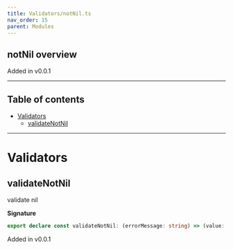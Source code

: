 ```yaml
---
title: Validators/notNil.ts
nav_order: 15
parent: Modules
---
```


## notNil overview

Added in v0.0.1

---

<h2 class="text-delta">Table of contents</h2>

- [Validators](#validators)
  - [validateNotNil](#validatenotnil)

---

# Validators

## validateNotNil

validate nil

**Signature**

```ts
export declare const validateNotNil: (errorMessage: string) => (value: unknown) => E.Left<string> | E.Right<unknown>
```

Added in v0.0.1
